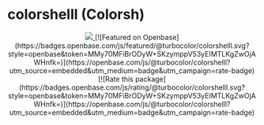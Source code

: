 # colorshelll (Colorsh)
<div align="center">
  <a href="https://gitter.im/colorshelll/community?utm_source=badge&utm_medium=badge&utm_campaign=pr-badge">
    <img src="https://badges.gitter.im/colorshelll/community.svg">
  </a>
  [![Featured on Openbase](https://badges.openbase.com/js/featured/@turbocolor/colorshelll.svg?style=openbase&token=MMy70MFiBrODyW+SKzymppV53yEIMTLKgZwOjAWHnfk=)](https://openbase.com/js/@turbocolor/colorshelll?utm_source=embedded&amp;utm_medium=badge&amp;utm_campaign=rate-badge)
  [![Rate this package](https://badges.openbase.com/js/rating/@turbocolor/colorshelll.svg?style=openbase&token=MMy70MFiBrODyW+SKzymppV53yEIMTLKgZwOjAWHnfk=)](https://openbase.com/js/@turbocolor/colorshelll?utm_source=embedded&amp;utm_medium=badge&amp;utm_campaign=rate-badge)
</div>
